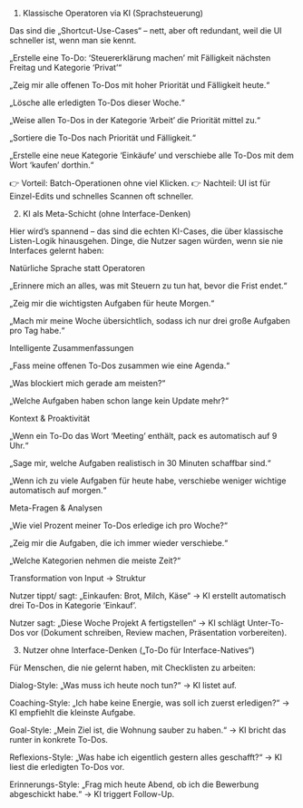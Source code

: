 1. Klassische Operatoren via KI (Sprachsteuerung)

Das sind die „Shortcut-Use-Cases“ – nett, aber oft redundant, weil die UI schneller ist, wenn man sie kennt.

„Erstelle eine To-Do: ‘Steuererklärung machen’ mit Fälligkeit nächsten Freitag und Kategorie ‘Privat’“

„Zeig mir alle offenen To-Dos mit hoher Priorität und Fälligkeit heute.“

„Lösche alle erledigten To-Dos dieser Woche.“

„Weise allen To-Dos in der Kategorie ‘Arbeit’ die Priorität mittel zu.“

„Sortiere die To-Dos nach Priorität und Fälligkeit.“

„Erstelle eine neue Kategorie ‘Einkäufe’ und verschiebe alle To-Dos mit dem Wort ‘kaufen’ dorthin.“

👉 Vorteil: Batch-Operationen ohne viel Klicken.
👉 Nachteil: UI ist für Einzel-Edits und schnelles Scannen oft schneller.

2. KI als Meta-Schicht (ohne Interface-Denken)

Hier wird’s spannend – das sind die echten KI-Cases, die über klassische Listen-Logik hinausgehen. Dinge, die Nutzer sagen würden, wenn sie nie Interfaces gelernt haben:

Natürliche Sprache statt Operatoren

„Erinnere mich an alles, was mit Steuern zu tun hat, bevor die Frist endet.“

„Zeig mir die wichtigsten Aufgaben für heute Morgen.“

„Mach mir meine Woche übersichtlich, sodass ich nur drei große Aufgaben pro Tag habe.“

Intelligente Zusammenfassungen

„Fass meine offenen To-Dos zusammen wie eine Agenda.“

„Was blockiert mich gerade am meisten?“

„Welche Aufgaben haben schon lange kein Update mehr?“

Kontext & Proaktivität

„Wenn ein To-Do das Wort ‘Meeting’ enthält, pack es automatisch auf 9 Uhr.“

„Sage mir, welche Aufgaben realistisch in 30 Minuten schaffbar sind.“

„Wenn ich zu viele Aufgaben für heute habe, verschiebe weniger wichtige automatisch auf morgen.“

Meta-Fragen & Analysen

„Wie viel Prozent meiner To-Dos erledige ich pro Woche?“

„Zeig mir die Aufgaben, die ich immer wieder verschiebe.“

„Welche Kategorien nehmen die meiste Zeit?“

Transformation von Input → Struktur

Nutzer tippt/ sagt: „Einkaufen: Brot, Milch, Käse“
→ KI erstellt automatisch drei To-Dos in Kategorie ‘Einkauf’.

Nutzer sagt: „Diese Woche Projekt A fertigstellen“
→ KI schlägt Unter-To-Dos vor (Dokument schreiben, Review machen, Präsentation vorbereiten).

3. Nutzer ohne Interface-Denken („To-Do für Interface-Natives“)

Für Menschen, die nie gelernt haben, mit Checklisten zu arbeiten:

Dialog-Style: „Was muss ich heute noch tun?“ → KI listet auf.

Coaching-Style: „Ich habe keine Energie, was soll ich zuerst erledigen?“ → KI empfiehlt die kleinste Aufgabe.

Goal-Style: „Mein Ziel ist, die Wohnung sauber zu haben.“ → KI bricht das runter in konkrete To-Dos.

Reflexions-Style: „Was habe ich eigentlich gestern alles geschafft?“ → KI liest die erledigten To-Dos vor.

Erinnerungs-Style: „Frag mich heute Abend, ob ich die Bewerbung abgeschickt habe.“ → KI triggert Follow-Up.